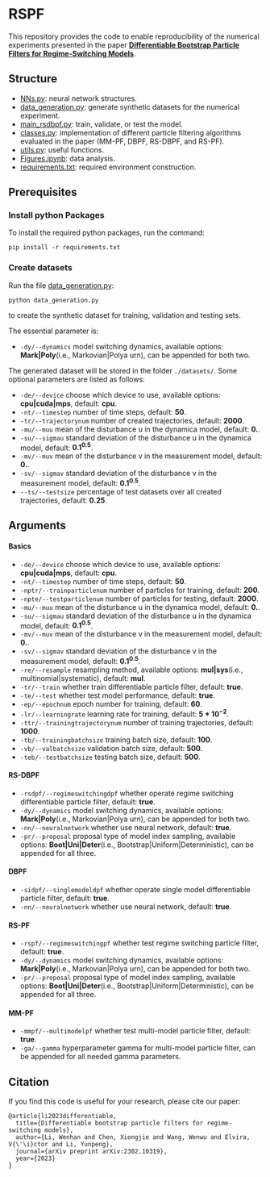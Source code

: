 # RSPF

This repository provides the code to enable reproducibility of the numerical experiments presented in the paper **[Differentiable Bootstrap Particle Filters for Regime-Switching Models](https://arxiv.org/abs/2302.10319)**. 


## Structure

- [NNs.py](https://github.com/WickhamLi/RS-DBPF/blob/master/NNs.py): neural network structures. 
- [data_generation.py](https://github.com/WickhamLi/RS-DBPF/blob/master/data_generation.py): generate synthetic datasets for the numerical experiment.  
- [main_rsdbpf.py](https://github.com/WickhamLi/RS-DBPF/blob/master/main_rsdbpf.py): train, validate, or test the model.
- [classes.py](https://github.com/WickhamLi/RS-DBPF/blob/master/classes.py): implementation of different particle filtering algorithms evaluated in the paper (MM-PF, DBPF, RS-DBPF, and RS-PF).
- [utils.py](https://github.com/WickhamLi/RS-DBPF/blob/master/utils.py): useful functions.
- [Figures.ipynb](https://github.com/WickhamLi/RS-DBPF/blob/master/Figures.ipynb): data analysis. 
- [requirements.txt](https://github.com/WickhamLi/RS-DBPF/blob/master/requirements.txt): required environment construction. 


## Prerequisites

### Install python Packages 

To install the required python packages, run the command:

```
pip install -r requirements.txt
```

### Create datasets

Run the file [data_generation.py](https://github.com/WickhamLi/RS-DBPF/blob/master/data_generation.py): 

```
python data_generation.py
``` 

to create the synthetic dataset for training, validation and testing sets.

The essential parameter is: 
- ```-dy/--dynamics``` model switching dynamics, available options: **Mark|Poly**(i.e., Markovian|Polya urn), can be appended for both two.

The generated dataset will be stored in the folder ```./datasets/```.  Some optional parameters are listed as follows:

- ```-de/--device``` choose which device to use, available options: **cpu|cuda|mps**, default: **cpu**.
- ```-nt/--timestep``` number of time steps, default: **50**.
- ```-tr/--trajectorynum``` number of created trajectories, default: **2000**.
- ```-mu/--muu``` mean of the disturbance u in the dynamica model, default: **0.**.
- ```-su/--sigmau``` standard deviation of the disturbance u in the dynamica model, default: **$0.1^{0.5}$**.
- ```-mv/--muv``` mean of the disturbance v in the measurement model, default: **0.**.
- ```-sv/--sigmav``` standard deviation of the disturbance v in the measurement model, default: **$0.1^{0.5}$**.
- ```--ts/--testsize``` percentage of test datasets over all created trajectories, default: **0.25**.


## Arguments

#### Basics 
    
- ```-de/--device``` choose which device to use, available options: **cpu|cuda|mps**, default: **cpu**.
- ```-nt/--timestep``` number of time steps, default: **50**.
- ```-nptr/--trainparticlenum``` number of particles for training, default: **200**.
- ```-npte/--testparticlenum``` number of particles for testing, default: **2000**.
- ```-mu/--muu``` mean of the disturbance u in the dynamica model, default: **0.**.
- ```-su/--sigmau``` standard deviation of the disturbance u in the dynamica model, default: **$0.1^{0.5}$**.
- ```-mv/--muv``` mean of the disturbance v in the measurement model, default: **0.**.
- ```-sv/--sigmav``` standard deviation of the disturbance v in the measurement model, default: **$0.1^{0.5}$**.
- ```-re/--resample``` resampling method, available options: **mul|sys**(i.e., multinomial|systematic), default: **mul**.
- ```-tr/--train``` whether train differentiable particle filter, default: **true**.
- ```-te/--test``` whether test model performance, default: **true**.
- ```-ep/--epochnum``` epoch number for training, default: **60**.
- ```-lr/--learningrate``` learning rate for training, default: **$5*10^{-2}$**.
- ```-ttr/--trainingtrajectorynum``` number of training trajectories, default: **1000**.
- ```-tb/--trainingbatchsize``` training batch size, default: **100**.
- ```-vb/--valbatchsize``` validation batch size, default: **500**.
- ```-teb/--testbatchsize``` testing batch size, default: **500**.

#### RS-DBPF

- ```-rsdpf/--regimeswitchingdpf``` whether operate regime switching differentiable particle filter, default: **true**.
- ```-dy/--dynamics``` model switching dynamics, available options: **Mark|Poly**(i.e., Markovian|Polya urn), can be appended for both two.
- ```-nn/--neuralnetwork``` whether use neural network, default: **true**.
- ```-pr/--proposal``` proposal type of model index sampling, available options: **Boot|Uni|Deter**(i.e., Bootstrap|Uniform|Deterministic), can be appended for all three.

#### DBPF

- ```-sidpf/--singlemodeldpf``` whether operate single model differentiable particle filter, default: **true**.
- ```-nn/--neuralnetwork``` whether use neural network, default: **true**.

#### RS-PF

- ```-rspf/--regimeswitchingpf``` whether test regime switching particle filter, default: **true**.
- ```-dy/--dynamics``` model switching dynamics, available options: **Mark|Poly**(i.e., Markovian|Polya urn), can be appended for both two.
- ```-pr/--proposal``` proposal type of model index sampling, available options: **Boot|Uni|Deter**(i.e., Bootstrap|Uniform|Deterministic), can be appended for all three.

#### MM-PF

- ```-mmpf/--multimodelpf``` whether test multi-model particle filter, default: **true**.
- ```-ga/--gamma``` hyperparameter gamma for multi-model particle filter, can be appended for all needed gamma parameters.


## Citation

If you find this code is useful for your research, please cite our paper: 
```
@article{li2023differentiable, 
  title={Differentiable bootstrap particle filters for regime-switching models},
  author={Li, Wenhan and Chen, Xiongjie and Wang, Wenwu and Elvira, V{\'\i}ctor and Li, Yunpeng},
  journal={arXiv preprint arXiv:2302.10319},
  year={2023}
}
```

